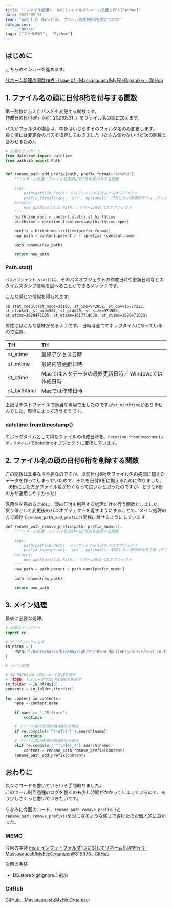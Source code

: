 ```yaml
---
title: "[ファイル整理ツール02]ファイルのリネーム処理を行う[Python]"
date: 2021-05-31
lead: "pathlib、datetime、ファイル作成日8桁を頭につける"
categories:
    - "Works"
tags: ["ツール制作",  "Python"]
---
```


## はじめに
こちらのイシューを進めます。

[リネーム処理の関数作成 · Issue #1 · Massasquash/MyFileOrganizer · GitHub](https://github.com/Massasquash/MyFileOrganizer/issues/1)


## 1. ファイル名の頭に日付8桁を付与する関数
第一引数に与えたパス名を変更する関数です。  
作成日の日付8桁（例：20210531_）をファイル名の頭に加えます。  

パスがフォルダの場合は、中身はいじらずそのフォルダ名のみ変更します。  
戻り値には変更後のパスを指定しておきました（たぶん使わないけど次の関数と合わせるため）。  

```python
# 必要なインポート
from datetime import datetime
from pathlib import Path


def rename_path_add_prefix(path, prefix_format='%Y%m%d'):
    """リネーム処理：ファイル名の頭に日付8桁を付与する関数

    Args:
        path(pathlib.Path): インプットフォルダのパスオブジェクト
        prefix_format(:obj: `str`, optional): 付与したい接頭辞のフォーマット（datetime.strftime()の引数に渡す）
    Returns:
        new_path(pathlib.Path): リネーム後のパスオブジェクト
    """
    birthtime_epoc = content.stat().st_birthtime
    birthtime = datetime.fromtimestamp(birthtime_epoc)

    prefix = birthtime.strftime(prefix_format)
    new_path = content.parent / f'{prefix}_{content.name}'

    path.rename(new_path)

    return new_path
```

### Path.stat()
`パスオブジェクト.stat()`は、そのパスオブジェクトの作成日時や更新日時などのタイムスタンプ情報を調べることができるメソッドです。

こんな感じで情報を得られます。  

```
os.stat_result(st_mode=33188, st_ino=942852, st_dev=16777223, st_nlink=1, st_uid=501, st_gid=20, st_size=974565, st_atime=1620471805, st_mtime=1617714680, st_ctime=1620471803)
```

属性にはこんな意味があるようです。 
日時は全てエポックタイムになっているので注意。

| TH | TH |
| :--- | :--- |
| st_atime | 最終アクセス日時 |
| st_mtime | 最終内容更新日時 |
| st_ctime | Macではメタデータの最終更新日時／ Windowsでは作成日時 |
| st_birthtime | Macでは作成日時 |

上記はテストファイルで適当な環境で出したのですが`st_birthtime`がありませんでした。環境によって違うそうです。 

### datetime.fromtimestamp()
エポックタイムとして得たファイルの作成日時を、`datetime.fromtimestamp(エポックタイム)`でdatetimeオブジェクトに変換しています。  


## 2. ファイル名の頭の日付6桁を削除する関数
この関数は本来なら不要なのですが、以前日付6桁をファイル名の先頭に加えたデータを作ってしまっていたので、それを日付8桁に揃えるために作りました。
（6桁にした方がファイル名が短くなって良いかと思ったのですが、どうも8桁の方が運用しやすかった）

汎用性を高めるために、頭の日付を削除する処理だけを行う関数としました。  
戻り値として変更後のパスオブジェクトを返すようにすることで、メイン処理の方で続けて`rename_path_add_prefix()`関数に渡せるようにしています

```python
def rename_path_remove_prefix(path, prefix_nums=7):
    """リネーム処理：ファイル名の頭の日付6桁を削除する関数

    Args:
        path(pathlib.Path): インプットフォルダのパスオブジェクト
        prefix_regexp(:obj: `int`, optional): 削除したい接頭辞の文字数（デフォルトは7:日付6桁＋アンスコ）
    Returns:
        new_path(pathlib.Path): リネーム後のパスオブジェクト
    """
    new_path = path.parent / path.name[prefix_nums:]

    path.rename(new_path)

    return new_path
```


## 3. メイン処理
最後に必要な処理。

```python
# 必要なインポート
import re

# インプットフォルダ
IN_PATHS = [
    Path(r'/Users/massa/Dropbox/Lab/20210530_MyFileOrganizer/test_in_folder')    
]

# メイン処理

# IN_PATHSの0つ目について処理を行う
# [TODO] forループでIN_PATHS内を回す
in_folder = IN_PATHS[0]
contents = in_folder.iterdir()

for content in contents:
    name = content.name

    if name == '.DS_Store':
        continue

    # ファイル名の先頭が数値8桁の場合
    if re.compile(r'^(\d{8}_)').search(name):
        continue
    # ファイル名の先頭が数値6桁の場合
    elif re.compile(r'^(\d{6}_)').search(name):
        content = rename_path_remove_prefix(content)
    rename_path_add_prefix(content)
```

 

## おわりに
久々にコードを書いていろいろ手間取りました。  
このツール制作過程のログを書くのも少し時間がかかってしまっているので、もう少しさくっと書いていきたいです。  
  
ちなみに今回のコード、`rename_path_remove_prefix()`と`rename_path_remove_prefix()`を対になるような感じで書けたのが個人的に良かった。  


### MEMO
今回の実装
[Feat: インプットフォルダ1つに対してリネーム処理を行う · Massasquash/MyFileOrganizer@319ff73 · GitHub](https://github.com/Massasquash/MyFileOrganizer/commit/319ff7358dc6ff5dca42daefbc64e57a69833010)

次回の実装
- DS.storeをgitignoreに追加

### GitHub
[GitHub - Massasquash/MyFileOrganizer](https://github.com/Massasquash/MyFileOrganizer)